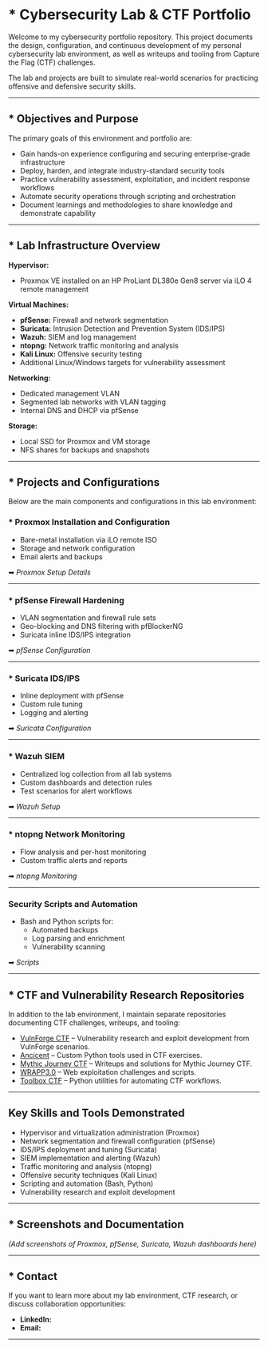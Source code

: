 # * Cybersecurity Lab & CTF Portfolio

Welcome to my cybersecurity portfolio repository. This project documents the design, configuration, and continuous development of my personal cybersecurity lab environment, as well as writeups and tooling from Capture the Flag (CTF) challenges.  

The lab and projects are built to simulate real-world scenarios for practicing offensive and defensive security skills.

---

## * Objectives and Purpose

The primary goals of this environment and portfolio are:

* Gain hands-on experience configuring and securing enterprise-grade infrastructure  
* Deploy, harden, and integrate industry-standard security tools  
* Practice vulnerability assessment, exploitation, and incident response workflows  
* Automate security operations through scripting and orchestration  
* Document learnings and methodologies to share knowledge and demonstrate capability

---

## * Lab Infrastructure Overview

**Hypervisor:**  
- Proxmox VE installed on an HP ProLiant DL380e Gen8 server via iLO 4 remote management

**Virtual Machines:**  
- **pfSense:** Firewall and network segmentation
- **Suricata:** Intrusion Detection and Prevention System (IDS/IPS)
- **Wazuh:** SIEM and log management
- **ntopng:** Network traffic monitoring and analysis
- **Kali Linux:** Offensive security testing
- Additional Linux/Windows targets for vulnerability assessment

**Networking:**  
- Dedicated management VLAN
- Segmented lab networks with VLAN tagging
- Internal DNS and DHCP via pfSense

**Storage:**  
- Local SSD for Proxmox and VM storage
- NFS shares for backups and snapshots

---

## * Projects and Configurations

Below are the main components and configurations in this lab environment:

### * Proxmox Installation and Configuration
- Bare-metal installation via iLO remote ISO
- Storage and network configuration
- Email alerts and backups

➡ *Proxmox Setup Details*

---

### * pfSense Firewall Hardening
- VLAN segmentation and firewall rule sets
- Geo-blocking and DNS filtering with pfBlockerNG
- Suricata inline IDS/IPS integration

➡ *pfSense Configuration*

---

### * Suricata IDS/IPS
- Inline deployment with pfSense
- Custom rule tuning
- Logging and alerting

➡ *Suricata Configuration*

---

### * Wazuh SIEM
- Centralized log collection from all lab systems
- Custom dashboards and detection rules
- Test scenarios for alert workflows

➡ *Wazuh Setup*

---

### * ntopng Network Monitoring
- Flow analysis and per-host monitoring
- Custom traffic alerts and reports

➡ *ntopng Monitoring*

---

###  Security Scripts and Automation
- Bash and Python scripts for:
  - Automated backups
  - Log parsing and enrichment
  - Vulnerability scanning

➡ *Scripts*

---

## * CTF and Vulnerability Research Repositories

In addition to the lab environment, I maintain separate repositories documenting CTF challenges, writeups, and tooling:

- [VulnForge CTF](https://github.com/mangeeriiksson/VulnForge-CTF) – Vulnerability research and exploit development from VulnForge scenarios.
- [Ancicent](https://github.com/mangeeriiksson/ancicent) – Custom Python tools used in CTF exercises.
- [Mythic Journey CTF](https://github.com/mangeeriiksson/Mythic.journey.ctf) – Writeups and solutions for Mythic Journey CTF.
- [WRAPP3.0](https://github.com/mangeeriiksson/WRAPP3.0) – Web exploitation challenges and scripts.
- [Toolbox CTF](https://github.com/mangeeriiksson/toolbox.CTF) – Python utilities for automating CTF workflows.

---

## Key Skills and Tools Demonstrated

- Hypervisor and virtualization administration (Proxmox)
- Network segmentation and firewall configuration (pfSense)
- IDS/IPS deployment and tuning (Suricata)
- SIEM implementation and alerting (Wazuh)
- Traffic monitoring and analysis (ntopng)
- Offensive security techniques (Kali Linux)
- Scripting and automation (Bash, Python)
- Vulnerability research and exploit development

---

## * Screenshots and Documentation

*(Add screenshots of Proxmox, pfSense, Suricata, Wazuh dashboards here)*

---

## * Contact

If you want to learn more about my lab environment, CTF research, or discuss collaboration opportunities:

- **LinkedIn:** 
- **Email:** 

---
